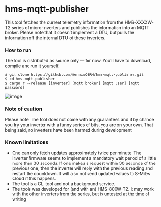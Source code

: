 # hms-mqtt-publisher

This tool fetches the current telemetry information from the HMS-XXXXW-T2 series of micro-inverters and publishes the information into an MQTT broker. Please note that it doesn’t implement a DTU, but pulls the information off the internal DTU of these inverters. 

### How to run
The tool is distributed as source only — for now. You’ll have to download, compile and run it yourself. 

```
$ git clone https://github.com/DennisOSRM/hms-mqtt-publisher.git
$ cd hms-mqtt-publisher
$ cargo r --release [inverter] [mqtt broker] [mqtt user] [mqtt password]
```
![image](https://github.com/lumapu/ahoy/assets/1067895/32c0b9b6-5aea-41e3-b9f8-161ce82fb99a)

### Note of caution
Please note: The tool does not come with any guarantees and if by chance you fry your inverter with a funny series of bits, you are on your own. That being said, no inverters have been harmed during development. 

### Known limitations
- One can only fetch updates approximately twice per minute. The inverter firmware seems to implement a mandatory wait period of a little more than 30 seconds. If one makes a request within 30 seconds of the previous one, then the inverter will reply with the previous reading and restart the countdown. It will also not send updated values to S-Miles Cloud if this happens. 
- The tool is a CLI tool and not a background service. 
- The tools was developed for (and with an) HMS-800W-T2. It may work with the other inverters from the series, but is untested at the time of writing

